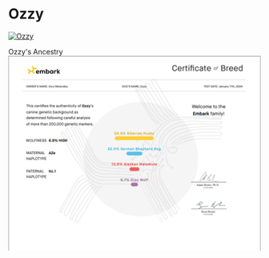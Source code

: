 # Ozzy


[![Ozzy](http://img.youtube.com/vi/yoOoVzVuJJk/0.jpg)](https://www.youtube.com/watch?v=yoOoVzVuJJk)

Ozzy's Ancestry
![image](./reports/certificate.png)
